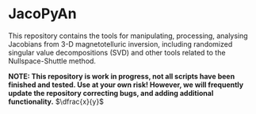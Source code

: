 # JacoPyAn
This repository contains the tools for manipulating, processing, analysing Jacobians from 3-D magnetotelluric inversion, including randomized singular value decompositions (SVD) and other tools related to the Nullspace-Shuttle method.

**NOTE: This repository is work in progress, not all scripts have been finished and tested. Use at your own risk! However, we will frequently update the repository correcting bugs, and adding additional functionality.**
$\dfrac{x}{y}$
